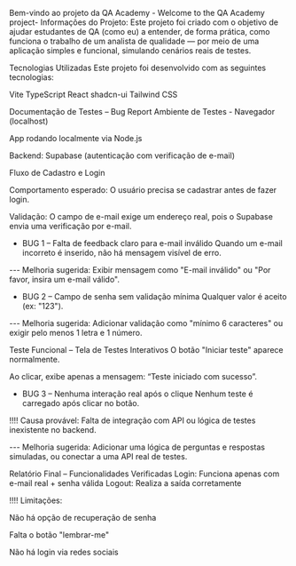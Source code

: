 Bem-vindo ao  projeto da QA Academy - Welcome to the QA Academy project- 
Informações do Projeto: 
Este projeto foi criado com o objetivo de ajudar estudantes de QA (como eu) a entender, de forma prática, como funciona o trabalho de um analista de qualidade — por meio de uma aplicação simples e funcional, simulando cenários reais de testes.

Tecnologias Utilizadas
Este projeto foi desenvolvido com as seguintes tecnologias:

Vite
TypeScript
React
shadcn-ui
Tailwind CSS

 Documentação de Testes – Bug Report
 Ambiente de Testes - Navegador (localhost)

App rodando localmente via Node.js

Backend: Supabase (autenticação com verificação de e-mail)

 Fluxo de Cadastro e Login

Comportamento esperado: O usuário precisa se cadastrar antes de fazer login.

Validação: O campo de e-mail exige um endereço real, pois o Supabase envia uma verificação por e-mail.

* BUG 1 – Falta de feedback claro para e-mail inválido
Quando um e-mail incorreto é inserido, não há mensagem visível de erro.

--- Melhoria sugerida: Exibir mensagem como "E-mail inválido" ou "Por favor, insira um e-mail válido".

* BUG 2 – Campo de senha sem validação mínima
Qualquer valor é aceito (ex: "123").

--- Melhoria sugerida: Adicionar validação como "mínimo 6 caracteres" ou exigir pelo menos 1 letra e 1 número.

Teste Funcional – Tela de Testes Interativos
O botão "Iniciar teste" aparece normalmente.

Ao clicar, exibe apenas a mensagem: “Teste iniciado com sucesso”.

* BUG 3 – Nenhuma interação real após o clique
Nenhum teste é carregado após clicar no botão.

!!!! Causa provável: Falta de integração com API ou lógica de testes inexistente no backend.

--- Melhoria sugerida: Adicionar uma lógica de perguntas e respostas simuladas, ou conectar a uma API real de testes.

 Relatório Final – Funcionalidades Verificadas
 Login: Funciona apenas com e-mail real + senha válida
 Logout: Realiza a saída corretamente

!!!! Limitações:

Não há opção de recuperação de senha

Falta o botão "lembrar-me"

Não há login via redes sociais

